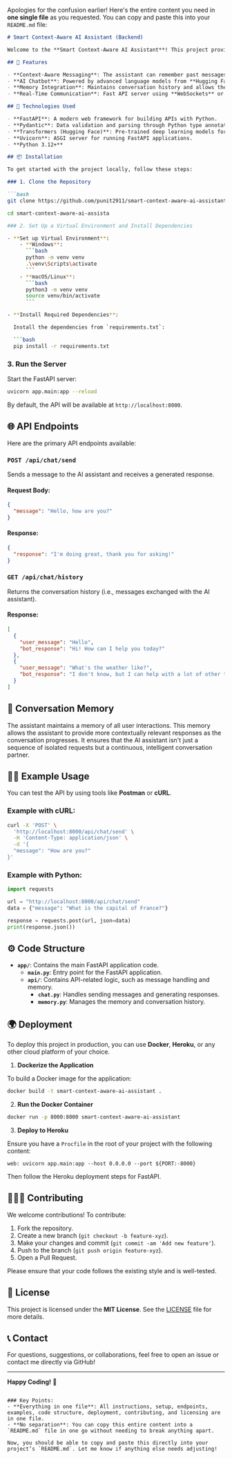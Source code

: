 Apologies for the confusion earlier! Here's the entire content you need in **one single file** as you requested. You can copy and paste this into your `README.md` file:

```markdown
# Smart Context-Aware AI Assistant (Backend)

Welcome to the **Smart Context-Aware AI Assistant**! This project provides the backend API for an AI-powered assistant that can process user messages, generate responses, and remember context over time. The backend is built using **FastAPI**, **Pydantic**, and **Transformers** for seamless integration with NLP models like GPT-2.

## 🚀 Features

- **Context-Aware Messaging**: The assistant can remember past messages and generate responses based on the conversation context.
- **AI Chatbot**: Powered by advanced language models from **Hugging Face's Transformers** library.
- **Memory Integration**: Maintains conversation history and allows the assistant to provide more coherent responses by recalling previous interactions.
- **Real-Time Communication**: Fast API server using **WebSockets** or HTTP requests for a dynamic user experience.

## 🔧 Technologies Used

- **FastAPI**: A modern web framework for building APIs with Python.
- **Pydantic**: Data validation and parsing through Python type annotations.
- **Transformers (Hugging Face)**: Pre-trained deep learning models for natural language processing tasks.
- **Uvicorn**: ASGI server for running FastAPI applications.
- **Python 3.12+**

## 📦 Installation

To get started with the project locally, follow these steps:

### 1. Clone the Repository

```bash
git clone https://github.com/punit2911/smart-context-aware-ai-assistant.git

cd smart-context-aware-ai-assista

### 2. Set Up a Virtual Environment and Install Dependencies

- **Set up Virtual Environment**:
    - **Windows**:
      ```bash
      python -m venv venv
      .\venv\Scripts\activate
      ```
    - **macOS/Linux**:
      ```bash
      python3 -m venv venv
      source venv/bin/activate
      ```

- **Install Required Dependencies**:

  Install the dependencies from `requirements.txt`:

  ```bash
  pip install -r requirements.txt
  ```

### 3. Run the Server

Start the FastAPI server:

```bash
uvicorn app.main:app --reload
```

By default, the API will be available at `http://localhost:8000`.

## 🌐 API Endpoints

Here are the primary API endpoints available:

### `POST /api/chat/send`

Sends a message to the AI assistant and receives a generated response.

#### Request Body:

```json
{
  "message": "Hello, how are you?"
}
```

#### Response:

```json
{
  "response": "I'm doing great, thank you for asking!"
}
```

### `GET /api/chat/history`

Returns the conversation history (i.e., messages exchanged with the AI assistant).

#### Response:

```json
[
  {
    "user_message": "Hello",
    "bot_response": "Hi! How can I help you today?"
  },
  {
    "user_message": "What's the weather like?",
    "bot_response": "I don't know, but I can help with a lot of other things!"
  }
]
```

## 🔄 Conversation Memory

The assistant maintains a memory of all user interactions. This memory allows the assistant to provide more contextually relevant responses as the conversation progresses. It ensures that the AI assistant isn't just a sequence of isolated requests but a continuous, intelligent conversation partner.

## 🧑‍💻 Example Usage

You can test the API by using tools like **Postman** or **cURL**.

### Example with cURL:

```bash
curl -X 'POST' \
  'http://localhost:8000/api/chat/send' \
  -H 'Content-Type: application/json' \
  -d '{
  "message": "How are you?"
}'
```

### Example with Python:

```python
import requests

url = "http://localhost:8000/api/chat/send"
data = {"message": "What is the capital of France?"}

response = requests.post(url, json=data)
print(response.json())
```

## ⚙️ Code Structure

- **`app/`**: Contains the main FastAPI application code.
  - **`main.py`**: Entry point for the FastAPI application.
  - **`api/`**: Contains API-related logic, such as message handling and memory.
    - **`chat.py`**: Handles sending messages and generating responses.
    - **`memory.py`**: Manages the memory and conversation history.

## 🌍 Deployment

To deploy this project in production, you can use **Docker**, **Heroku**, or any other cloud platform of your choice.

1. **Dockerize the Application**

To build a Docker image for the application:

```bash
docker build -t smart-context-aware-ai-assistant .
```

2. **Run the Docker Container**

```bash
docker run -p 8000:8000 smart-context-aware-ai-assistant
```

3. **Deploy to Heroku**

Ensure you have a `Procfile` in the root of your project with the following content:

```
web: uvicorn app.main:app --host 0.0.0.0 --port ${PORT:-8000}
```

Then follow the Heroku deployment steps for FastAPI.

## 🧑‍🤝‍🧑 Contributing

We welcome contributions! To contribute:

1. Fork the repository.
2. Create a new branch (`git checkout -b feature-xyz`).
3. Make your changes and commit (`git commit -am 'Add new feature'`).
4. Push to the branch (`git push origin feature-xyz`).
5. Open a Pull Request.

Please ensure that your code follows the existing style and is well-tested.

## 💬 License

This project is licensed under the **MIT License**. See the [LICENSE](LICENSE) file for more details.

## 📞 Contact

For questions, suggestions, or collaborations, feel free to open an issue or contact me directly via GitHub!

---

**Happy Coding!** 🎉
```

### Key Points:
- **Everything in one file**: All instructions, setup, endpoints, examples, code structure, deployment, contributing, and licensing are in one file.
- **No separation**: You can copy this entire content into a `README.md` file in one go without needing to break anything apart.

Now, you should be able to copy and paste this directly into your project’s `README.md`. Let me know if anything else needs adjusting!